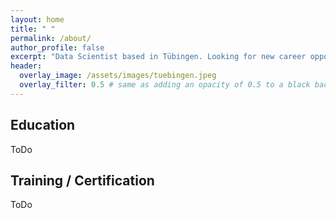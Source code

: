 ```yaml
---
layout: home
title: " "
permalink: /about/
author_profile: false
excerpt: "Data Scientist based in Tübingen. Looking for new career opportunities."
header:
  overlay_image: /assets/images/tuebingen.jpeg
  overlay_filter: 0.5 # same as adding an opacity of 0.5 to a black background
---
```


## Education
ToDo

## Training / Certification
ToDo

